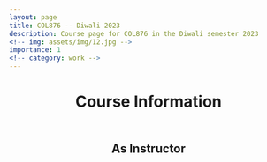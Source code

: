 ```yaml
---
layout: page
title: COL876 -- Diwali 2023
description: Course page for COL876 in the Diwali semester 2023
<!-- img: assets/img/12.jpg -->
importance: 1
<!-- category: work -->
---
```

<div>
	<header>
			<h1>Course Information</h1>
	</header>
		<header>
			<h2>As Instructor</h2>
		</header>

</div>